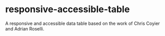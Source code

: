 # responsive-accessible-table
A responsive and accessible data table based on the work of Chris Coyier and Adrian Roselli.
